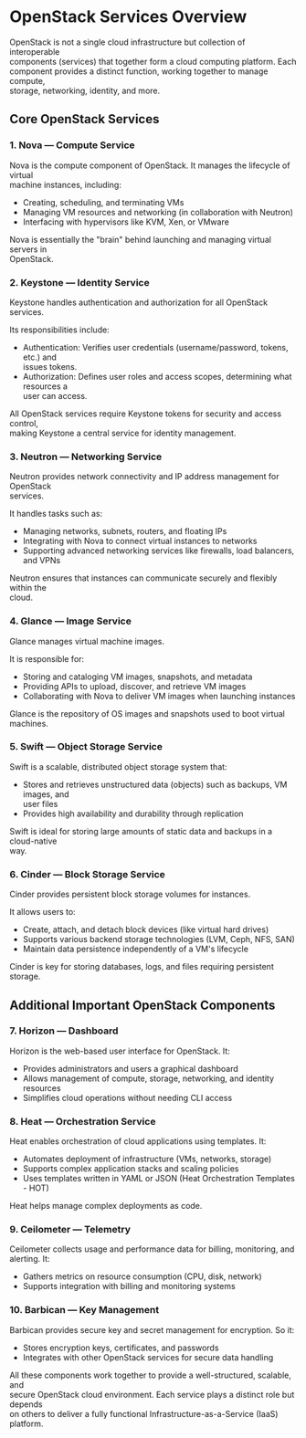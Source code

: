 # OpenStack Services Overview

OpenStack is not a single cloud infrastructure but collection of interoperable  
components (services) that together form a cloud computing platform. Each  
component provides a distinct function, working together to manage compute,  
storage, networking, identity, and more.

## Core OpenStack Services

### 1. Nova — Compute Service

Nova is the compute component of OpenStack. It manages the lifecycle of virtual  
machine instances, including:

- Creating, scheduling, and terminating VMs  
- Managing VM resources and networking (in collaboration with Neutron)  
- Interfacing with hypervisors like KVM, Xen, or VMware  

Nova is essentially the "brain" behind launching and managing virtual servers in  
OpenStack.

### 2. Keystone — Identity Service

Keystone handles authentication and authorization for all OpenStack services.

Its responsibilities include:

- Authentication: Verifies user credentials (username/password, tokens, etc.) and  
  issues tokens.  
- Authorization: Defines user roles and access scopes, determining what resources a  
  user can access.  

All OpenStack services require Keystone tokens for security and access control,  
making Keystone a central service for identity management.

### 3. Neutron — Networking Service

Neutron provides network connectivity and IP address management for OpenStack  
services.

It handles tasks such as:

- Managing networks, subnets, routers, and floating IPs  
- Integrating with Nova to connect virtual instances to networks  
- Supporting advanced networking services like firewalls, load balancers, and VPNs  

Neutron ensures that instances can communicate securely and flexibly within the  
cloud.

### 4. Glance — Image Service

Glance manages virtual machine images.

It is responsible for:

- Storing and cataloging VM images, snapshots, and metadata  
- Providing APIs to upload, discover, and retrieve VM images  
- Collaborating with Nova to deliver VM images when launching instances  

Glance is the repository of OS images and snapshots used to boot virtual machines.

### 5. Swift — Object Storage Service

Swift is a scalable, distributed object storage system that:

- Stores and retrieves unstructured data (objects) such as backups, VM images, and  
  user files  
- Provides high availability and durability through replication  

Swift is ideal for storing large amounts of static data and backups in a cloud-native  
way.

### 6. Cinder — Block Storage Service

Cinder provides persistent block storage volumes for instances.

It allows users to:

- Create, attach, and detach block devices (like virtual hard drives)  
- Supports various backend storage technologies (LVM, Ceph, NFS, SAN)  
- Maintain data persistence independently of a VM's lifecycle  

Cinder is key for storing databases, logs, and files requiring persistent storage.

## Additional Important OpenStack Components

### 7. Horizon — Dashboard

Horizon is the web-based user interface for OpenStack. It:

- Provides administrators and users a graphical dashboard  
- Allows management of compute, storage, networking, and identity resources  
- Simplifies cloud operations without needing CLI access  

### 8. Heat — Orchestration Service

Heat enables orchestration of cloud applications using templates. It:

- Automates deployment of infrastructure (VMs, networks, storage)  
- Supports complex application stacks and scaling policies  
- Uses templates written in YAML or JSON (Heat Orchestration Templates - HOT)  

Heat helps manage complex deployments as code.

### 9. Ceilometer — Telemetry

Ceilometer collects usage and performance data for billing, monitoring, and  
alerting. It:

- Gathers metrics on resource consumption (CPU, disk, network)  
- Supports integration with billing and monitoring systems  

### 10. Barbican — Key Management

Barbican provides secure key and secret management for encryption. So it:

- Stores encryption keys, certificates, and passwords  
- Integrates with other OpenStack services for secure data handling  

All these components work together to provide a well-structured, scalable, and  
secure OpenStack cloud environment. Each service plays a distinct role but depends  
on others to deliver a fully functional Infrastructure-as-a-Service (IaaS) platform.
